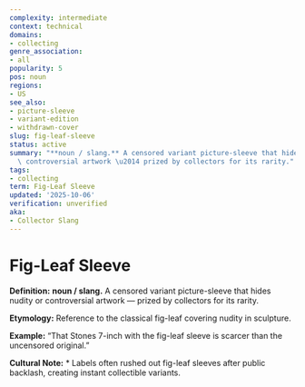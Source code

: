 ```yaml
---
complexity: intermediate
context: technical
domains:
- collecting
genre_association:
- all
popularity: 5
pos: noun
regions:
- US
see_also:
- picture-sleeve
- variant-edition
- withdrawn-cover
slug: fig-leaf-sleeve
status: active
summary: "**noun / slang.** A censored variant picture-sleeve that hides nudity or\
  \ controversial artwork \u2014 prized by collectors for its rarity."
tags:
- collecting
term: Fig-Leaf Sleeve
updated: '2025-10-06'
verification: unverified
aka:
- Collector Slang
---
```


# Fig-Leaf Sleeve

**Definition:** **noun / slang.** A censored variant picture-sleeve that hides nudity or controversial artwork — prized by collectors for its rarity.

**Etymology:** Reference to the classical fig-leaf covering nudity in sculpture.

**Example:** “That Stones 7-inch with the fig-leaf sleeve is scarcer than the uncensored original.”

**Cultural Note:** * Labels often rushed out fig-leaf sleeves after public backlash, creating instant collectible variants.

